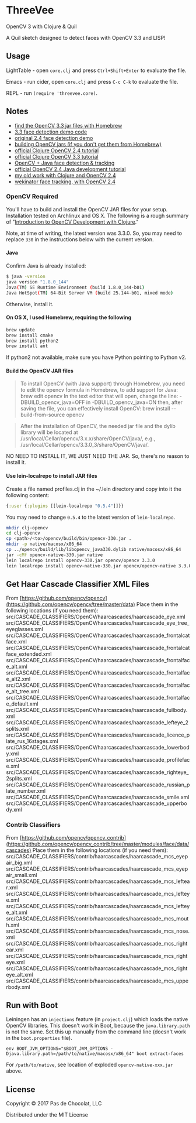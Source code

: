 # ThreeVee
OpenCV 3 with Clojure &amp; Quil

A Quil sketch designed to detect faces with OpenCV 3.3 and LISP!

## Usage

LightTable - open `core.clj` and press `Ctrl+Shift+Enter` to evaluate the file.

Emacs - run cider, open `core.clj` and press `C-c C-k` to evaluate the file.

REPL - run `(require 'threevee.core)`.

## Notes

* [find the OpenCV 3.3 jar files with Homebrew](http://opencv-java-tutorials.readthedocs.io/en/latest/01-installing-opencv-for-java.html)
* [3.3 face detection demo code](http://www.rmnd.net/install-and-use-opencv-3-0-on-mac-os-x-with-eclipse-java/)
* [original 2.4 face detection demo](https://blog.openshift.com/day-12-opencv-face-detection-for-java-developers/)
* [building OpenCV jars (if you don't get them from Homebrew)](https://docs.opencv.org/3.0-beta/doc/tutorials/introduction/desktop_java/java_dev_intro.html)
* [official Clojure OpenCV 2.4 tutorial](https://docs.opencv.org/2.4/doc/tutorials/introduction/clojure_dev_intro/clojure_dev_intro.html)
* [official Clojure OpenCV 3.3 tutorial](https://docs.opencv.org/trunk/d7/d1e/tutorial_clojure_dev_intro.html)
* [OpenCV + Java face detection & tracking](http://opencv-java-tutorials.readthedocs.io/en/latest/06-face-detection-and-tracking.html)
* [official OpenCV 2.4 Java development tutorial](https://docs.opencv.org/2.4/doc/tutorials/introduction/desktop_java/java_dev_intro.html)
* [my old work with Clojure and OpenCV 2.4](https://github.com/PasDeChocolat/QuilCV)
* [wekinator face tracking, with OpenCV 2.4](http://www.wekinator.org/walkthrough/)

### OpenCV Required

You'll have to build and install the OpenCV JAR files for your setup. Installation tested on Archlinux and OS X. The following is a rough summary of "[Introduction to OpenCV Development with Clojure](http://docs.opencv.org/doc/tutorials/introduction/clojure_dev_intro/clojure_dev_intro.html#clojure-dev-intro)."

Note, at time of writing, the latest version was 3.3.0. So, you may need to replace `330` in the instructions below with the current version.

#### Java
Confirm Java is already installed:
```` bash
$ java -version
java version "1.8.0_144"
Java(TM) SE Runtime Environment (build 1.8.0_144-b01)
Java HotSpot(TM) 64-Bit Server VM (build 25.144-b01, mixed mode)
````

Otherwise, install it.

#### On OS X, I used Homebrew, requiring the following

```` bash
brew update
brew install cmake
brew install python2
brew install ant
````

If python2 not available, make sure you have Python pointing to Python v2.

#### Build the OpenCV JAR files

> To install OpenCV (with Java support) through Homebrew, you need to edit the opencv formula in Homebrew, to add support for Java: brew edit opencv In the text editor that will open, change the line: -DBUILD_opencv_java=OFF in -DBUILD_opencv_java=ON then, after saving the file, you can effectively install OpenCV: brew install --build-from-source opencv

> After the installation of OpenCV, the needed jar file and the dylib library will be located at /usr/local/Cellar/opencv/3.x.x/share/OpenCV/java/, e.g., /usr/local/Cellar/opencv/3.3.0_3/share/OpenCV/java/.

NO NEED TO INSTALL IT, WE JUST NEED THE JAR. So, there's no reason to install it.

#### Use lein-localrepo to install JAR files

Create a file named profiles.clj in the ~/.lein directory and copy into it the following content:
```` clojure
{:user {:plugins [[lein-localrepo "0.5.4"]]}}
````

You may need to change `0.5.4` to the latest version of `lein-localrepo`.

```` bash
mkdir clj-opencv
cd clj-opencv
cp <path>/<to>/opencv/build/bin/opencv-330.jar .
mkdir -p native/macosx/x86_64
cp ../opencv/build/lib/libopencv_java330.dylib native/macosx/x86_64
jar -cMf opencv-native-330.jar native
lein localrepo install opencv-330.jar opencv/opencv 3.3.0
lein localrepo install opencv-native-330.jar opencv/opencv-native 3.3.0
````

## Get Haar Cascade Classifier XML Files
From [https://github.com/opencv/opencv](https://github.com/opencv/opencv/tree/master/data)
Place them in the following locations (if you need them):
src/CASCADE_CLASSIFIERS/OpenCV/haarcascades/haarcascade_eye.xml
src/CASCADE_CLASSIFIERS/OpenCV/haarcascades/haarcascade_eye_tree_eyeglasses.xml
src/CASCADE_CLASSIFIERS/OpenCV/haarcascades/haarcascade_frontalcatface.xml
src/CASCADE_CLASSIFIERS/OpenCV/haarcascades/haarcascade_frontalcatface_extended.xml
src/CASCADE_CLASSIFIERS/OpenCV/haarcascades/haarcascade_frontalface_alt.xml
src/CASCADE_CLASSIFIERS/OpenCV/haarcascades/haarcascade_frontalface_alt2.xml
src/CASCADE_CLASSIFIERS/OpenCV/haarcascades/haarcascade_frontalface_alt_tree.xml
src/CASCADE_CLASSIFIERS/OpenCV/haarcascades/haarcascade_frontalface_default.xml
src/CASCADE_CLASSIFIERS/OpenCV/haarcascades/haarcascade_fullbody.xml
src/CASCADE_CLASSIFIERS/OpenCV/haarcascades/haarcascade_lefteye_2splits.xml
src/CASCADE_CLASSIFIERS/OpenCV/haarcascades/haarcascade_licence_plate_rus_16stages.xml
src/CASCADE_CLASSIFIERS/OpenCV/haarcascades/haarcascade_lowerbody.xml
src/CASCADE_CLASSIFIERS/OpenCV/haarcascades/haarcascade_profileface.xml
src/CASCADE_CLASSIFIERS/OpenCV/haarcascades/haarcascade_righteye_2splits.xml
src/CASCADE_CLASSIFIERS/OpenCV/haarcascades/haarcascade_russian_plate_number.xml
src/CASCADE_CLASSIFIERS/OpenCV/haarcascades/haarcascade_smile.xml
src/CASCADE_CLASSIFIERS/OpenCV/haarcascades/haarcascade_upperbody.xml

### Contrib Classifiers
From [https://github.com/opencv/opencv_contrib](https://github.com/opencv/opencv_contrib/tree/master/modules/face/data/cascades)
Place them in the following locations (if you need them):
src/CASCADE_CLASSIFIERS/contrib/haarcascades/haarcascade_mcs_eyepair_big.xml
src/CASCADE_CLASSIFIERS/contrib/haarcascades/haarcascade_mcs_eyepair_small.xml
src/CASCADE_CLASSIFIERS/contrib/haarcascades/haarcascade_mcs_leftear.xml
src/CASCADE_CLASSIFIERS/contrib/haarcascades/haarcascade_mcs_lefteye.xml
src/CASCADE_CLASSIFIERS/contrib/haarcascades/haarcascade_mcs_lefteye_alt.xml
src/CASCADE_CLASSIFIERS/contrib/haarcascades/haarcascade_mcs_mouth.xml
src/CASCADE_CLASSIFIERS/contrib/haarcascades/haarcascade_mcs_nose.xml
src/CASCADE_CLASSIFIERS/contrib/haarcascades/haarcascade_mcs_rightear.xml
src/CASCADE_CLASSIFIERS/contrib/haarcascades/haarcascade_mcs_righteye.xml
src/CASCADE_CLASSIFIERS/contrib/haarcascades/haarcascade_mcs_righteye_alt.xml
src/CASCADE_CLASSIFIERS/contrib/haarcascades/haarcascade_mcs_upperbody.xml


## Run with Boot

Leiningen has an `injections` feature (in `project.clj`) which loads the native OpenCV libraries. This doesn't work in Boot, because the `java.library.path` is not the same. Set this up manually from the command line (doesn't work in the `boot.properties` file).

```` fish
env BOOT_JVM_OPTIONS="$BOOT_JVM_OPTIONS -Djava.library.path=/path/to/native/macosx/x86_64" boot extract-faces
````

For `/path/to/native`, see location of exploded `opencv-native-xxx.jar` above.

## License

Copyright © 2017 Pas de Chocolat, LLC

Distributed under the MIT License

